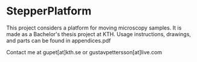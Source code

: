 # StepperPlatform

This project considers a platform for moving microscopy samples. It is made as a Bachelor's thesis project at KTH. Usage instructions, drawings, and parts can be found in appendices.pdf

Contact me at gupet[at]kth.se or gustavpettersson[at]live.com
